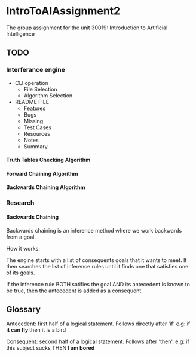 # IntroToAIAssignment2
The group assignment for the unit 30019: Introduction to Artificial Intelligence

## TODO

### Interferance engine
- CLI operation
	- File Selection
	- Algorithm Selection
- README FILE
	- Features
	- Bugs
	- Missing
	- Test Cases
	- Resources
	- Notes
	- Summary

#### Truth Tables Checking Algorithm

#### Forward Chaining Algorithm

#### Backwards Chaining Algorithm

### Research

#### Backwards Chaining 

Backwards chaining is an inference method where we work backwards from a goal. 

How it works: 

The engine starts with a list of consequents goals that it wants to meet. 
It then searches the list of inference rules until it finds one that satisfies 
one of its goals. 

If the inference rule BOTH satifies the goal AND its antecedent is known to be true, then 
the antecedent is added as a consequent. 
 


## Glossary 

Antecedent: first half of a logical statement. Follows directly after 'if'
			e.g: if <strong> it can fly </strong> then it is a bird 

Consequent: second half of a logical statement. Follows after 'then'. 
			e.g: if this subject sucks THEN <strong> I am bored </strong>


